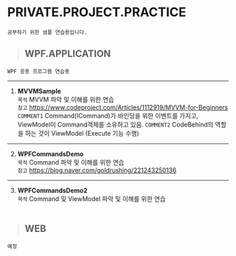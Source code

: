 # PRIVATE.PROJECT.PRACTICE
    공부하기 위한 샘플 연습용입니다.

>## WPF.APPLICATION
    WPF 응용 프로그램 연습용

* * *
1. **MVVMSample** <br>
`목적` MVVM 파악 및 이해를 위한 연습<br>
`참고` https://www.codeproject.com/Articles/1112919/MVVM-for-Beginners  
`COMMENT1` Command(ICommand)가 바인딩을 위한 이벤트를 가지고,  ViewModel이 Command객체를 소유하고 있음.
`COMMENT2` CodeBehind의 역할을 하는 것이 ViewModel (Execute 기능 수행)
***

02. **WPFCommandsDemo** <br>
`목적` Command 파악 및 이해를 위한 연습<br>
`참고` https://blog.naver.com/goldrushing/221243250136   
***
 
03. **WPFCommandsDemo2** <br>
`목적` Command 및 ViewModel 파악 및 이해를 위한 연습<br><br>
	
>## WEB
    예정
